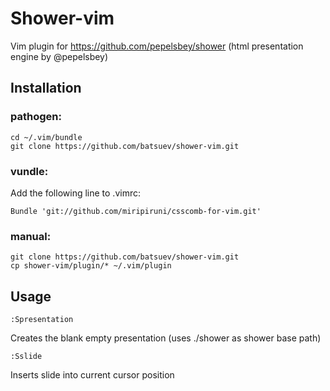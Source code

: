 # Shower-vim
Vim plugin for https://github.com/pepelsbey/shower (html presentation engine by @pepelsbey)
## Installation
### pathogen:
```
cd ~/.vim/bundle
git clone https://github.com/batsuev/shower-vim.git
```
### vundle:
Add the following line to .vimrc:
```
Bundle 'git://github.com/miripiruni/csscomb-for-vim.git'
```
### manual:
```
git clone https://github.com/batsuev/shower-vim.git
cp shower-vim/plugin/* ~/.vim/plugin
```
## Usage
```
:Spresentation
```
Creates the blank empty presentation (uses ./shower as shower base path)
```
:Sslide
```
Inserts slide into current cursor position
